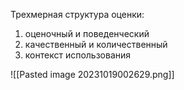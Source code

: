 Трехмерная структура оценки:
1. оценочный и поведенческий 
2. качественный и количественный 
3. контекст использования 

![[Pasted image 20231019002629.png]]


